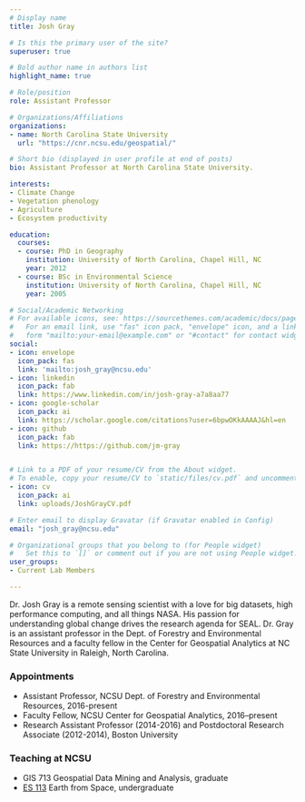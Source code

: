 ```yaml
---
# Display name
title: Josh Gray

# Is this the primary user of the site?
superuser: true

# Bold author name in authors list
highlight_name: true

# Role/position
role: Assistant Professor

# Organizations/Affiliations
organizations:
- name: North Carolina State University
  url: "https://cnr.ncsu.edu/geospatial/"

# Short bio (displayed in user profile at end of posts)
bio: Assistant Professor at North Carolina State University.

interests:
- Climate Change
- Vegetation phenology
- Agriculture
- Ecosystem productivity

education:
  courses:
  - course: PhD in Geography
    institution: University of North Carolina, Chapel Hill, NC
    year: 2012
  - course: BSc in Environmental Science
    institution: University of North Carolina, Chapel Hill, NC
    year: 2005

# Social/Academic Networking
# For available icons, see: https://sourcethemes.com/academic/docs/page-builder/#icons
#   For an email link, use "fas" icon pack, "envelope" icon, and a link in the
#   form "mailto:your-email@example.com" or "#contact" for contact widget.
social:
- icon: envelope
  icon_pack: fas
  link: 'mailto:josh_gray@ncsu.edu'
- icon: linkedin
  icon_pack: fab
  link: https://www.linkedin.com/in/josh-gray-a7a8aa77
- icon: google-scholar
  icon_pack: ai
  link: https://scholar.google.com/citations?user=6bpwOKkAAAAJ&hl=en
- icon: github
  icon_pack: fab
  link: https://https://github.com/jm-gray


# Link to a PDF of your resume/CV from the About widget.
# To enable, copy your resume/CV to `static/files/cv.pdf` and uncomment the lines below.
- icon: cv
  icon_pack: ai
  link: uploads/JoshGrayCV.pdf

# Enter email to display Gravatar (if Gravatar enabled in Config)
email: "josh_gray@ncsu.edu"

# Organizational groups that you belong to (for People widget)
#   Set this to `[]` or comment out if you are not using People widget.
user_groups:
- Current Lab Members

---
```

Dr. Josh Gray is a remote sensing scientist with a love for big datasets, high performance computing, and all things NASA. His passion for understanding global change drives the research agenda for SEAL. Dr. Gray is an assistant professor in the Dept. of Forestry and Environmental Resources and a faculty fellow in the Center for Geospatial Analytics at NC State University in Raleigh, North Carolina.

### Appointments
- Assistant Professor, NCSU Dept. of Forestry and Environmental Resources, 2016-present
- Faculty Fellow, NCSU Center for Geospatial Analytics, 2016–present
- Research Assistant Professor (2014-2016) and Postdoctoral Research Associate (2012-2014), Boston University 

### Teaching at NCSU
- GIS 713 Geospatial Data Mining and Analysis, graduate
- [ES 113](https://www.coursicle.com/ncsu/courses/ES/400/) Earth from Space, undergraduate
